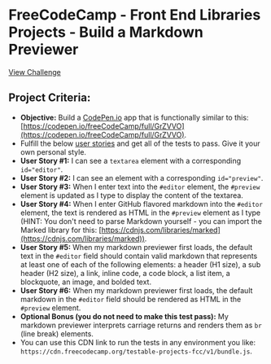 # FreeCodeCamp - Front End Libraries Projects - Build a Markdown Previewer
[View Challenge](https://learn.freecodecamp.org/front-end-libraries/front-end-libraries-projects/build-a-markdown-previewer)

## Project Criteria:
- **Objective:** Build a [CodePen.io](https://codepen.io) app that is functionally similar to this: [https://codepen.io/freeCodeCamp/full/GrZVVO](https://codepen.io/freeCodeCamp/full/GrZVVO).
- Fulfill the below [user stories](https://en.wikipedia.org/wiki/User_story) and get all of the tests to pass. Give it your own personal style.
- **User Story #1:** I can see a `textarea` element with a corresponding `id="editor"`.
- **User Story #2:** I can see an element with a corresponding `id="preview"`.
- **User Story #3:** When I enter text into the `#editor` element, the `#preview` element is updated as I type to display the content of the textarea.
- **User Story #4:** When I enter GitHub flavored markdown into the `#editor` element, the text is rendered as HTML in the `#preview` element as I type (HINT: You don't need to parse Markdown yourself - you can import the Marked library for this: [https://cdnjs.com/libraries/marked](https://cdnjs.com/libraries/marked)).
- **User Story #5:** When my markdown previewer first loads, the default text in the `#editor` field should contain valid markdown that represents at least one of each of the following elements: a header (H1 size), a sub header (H2 size), a link, inline code, a code block, a list item, a blockquote, an image, and bolded text.
- **User Story #6:** When my markdown previewer first loads, the default markdown in the `#editor` field should be rendered as HTML in the `#preview` element.
- **Optional Bonus (you do not need to make this test pass):** My markdown previewer interprets carriage returns and renders them as `br` (line break) elements.
- You can use this CDN link to run the tests in any environment you like: `https://cdn.freecodecamp.org/testable-projects-fcc/v1/bundle.js`.